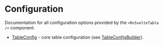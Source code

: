# Configuration

Documentation for all configuration options provided by the `<RnSvelteTable />` component.

- [TableConfig](./config/TableConfig) - core table configuration (see [TableConfigBuilder](./builders/TableConfigBuilder.md)).

